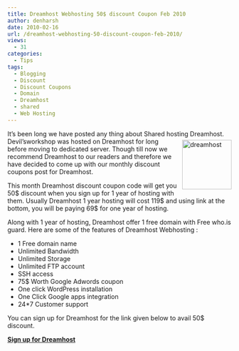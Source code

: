 ```yaml
---
title: Dreamhost Webhosting 50$ discount Coupon Feb 2010
author: denharsh
date: 2010-02-16
url: /dreamhost-webhosting-50-discount-coupon-feb-2010/
views:
  - 31
categories:
  - Tips
tags:
  - Blogging
  - Discount
  - Discount Coupons
  - Domain
  - Dreamhost
  - shared
  - Web Hosting
---
```

It’s been long we have posted any thing about Shared hosting Dreamhost. Devil’sworkshop was hosted on Dreamhost for[<img class="wp-image-50747" style="margin: 5px 0px 10px 10px;border: 0px" src="http://cdn.devilsworkshop.org/files/2010/02/dreamhost_thumb.gif" border="0" alt="dreamhost" width="111" height="111" align="right" />][1] long before moving to dedicated server. Though till now we recommend Dreamhost to our readers and therefore we have decided to come up with our monthly discount coupons post for Dreamhost.

This month Dreamhost discount coupon code will get you 50$ discount when you sign up for 1 year of hosting with them. Usually Dreamhost 1 year hosting will cost 119$ and using link at the bottom, you will be paying 69$ for one year of hosting.

Along with 1 year of hosting, Dreamhost offer 1 free domain with Free who.is guard. Here are some of the features of Dreamhost Webhosting :

  * 1 Free domain name
  * Unlimited Bandwidth
  * Unlimited Storage
  * Unlimited FTP account
  * SSH access
  * 75$ Worth Google Adwords coupon
  * One click WordPress installation
  * One Click Google apps integration
  * 24*7 Customer support

You can sign up for Dreamhost for the link given below to avail 50$ discount.

<a href="http://www.dreamhost.com/r.cgi?302379/hosting.html|DW50" onclick="_gaq.push(['_trackEvent', 'outbound-article', 'http://www.dreamhost.com/r.cgi?302379/hosting.html|DW50', 'Sign up for Dreamhost']);" rel="nofollow"  target="_blank"><strong>Sign up for Dreamhost</strong></a>

 [1]: http://cdn.devilsworkshop.org/files/2010/02/dreamhost.gif
